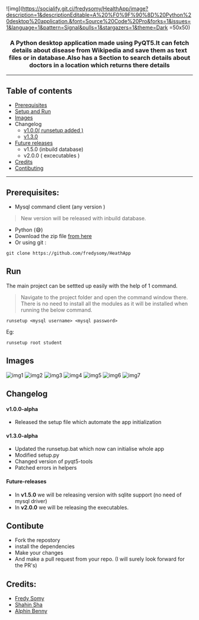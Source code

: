 ![img](https://socialify.git.ci/fredysomy/HealthApp/image?description=1&descriptionEditable=A%20%F0%9F%90%8D%20Python%20desktop%20application.&font=Source%20Code%20Pro&forks=1&issues=1&language=1&pattern=Signal&pulls=1&stargazers=1&theme=Dark =50x50)
#### <h3 align=center> A Python desktop application made using PyQT5.It can fetch details about disease from Wikipedia and save them as text files or in database.Also has a Section to search details about doctors in a location which returns there details </h3>
***
## Table of contents
* [Prerequisites](#prerequisites)
* [Setup and Run](#run)
* [Images](#images)
* Changelog
  * [v1.0.0( runsetup added )](#v100-alpha)
  * [v1.3.0](#v130-alpha)
* [Future releases](#future-releases)
  * v1.5.0 (inbuild database)
  * v2.0.0 ( excecutables )
* [Credits](#credits)
* [Contibuting](#contibute)
***
## Prerequisites:
* Mysql command client (any version )
> New version will be released with inbuild database.
* Python (😅)
* Download the zip file [from here](https://github.com/fredysomy/HeathApp/archive/v1.3.0-aplha.zip) <br>
* Or using git :
```git 
git clone https://github.com/fredysomy/HeathApp
```
## Run
The main project can be settted up easily with the help of 1 command.
> Navigate to the project folder and open the command window there.
There is no need to install all the modules as it will be installed when running the below command.
```batch
runsetup <mysql username> <mysql password>
```
Eg:
```batch
runsetup root student
```
## Images
![img1](https://github.com/fredysomy/HeathApp/blob/master/img/s1.png)
![img2](https://github.com/fredysomy/HeathApp/blob/master/img/s2.png)
![img3](https://github.com/fredysomy/HeathApp/blob/master/img/s3.png)
![img4](https://github.com/fredysomy/HeathApp/blob/master/img/s4.png)
![img5](https://github.com/fredysomy/HeathApp/blob/master/img/s5.png)
![img6](https://github.com/fredysomy/HeathApp/blob/master/img/s6.png)
![img7](https://github.com/fredysomy/HeathApp/blob/master/img/s7.png)
## Changelog
#### v1.0.0-alpha
* Released  the setup file which automate the app initialization <br>
#### v1.3.0-alpha
* Updated the runsetup.bat which now can initialise whole app
* Modified setup.py
* Changed version of pyqt5-tools
* Patched errors in helpers
#### Future-releases
* In **v1.5.0** we will be releasing version with sqlite support (no need of mysql driver)
* In **v2.0.0** we will be releasing the executables.
## Contibute
* Fork the repostory
* install the dependencies
* Make your changes
* And make a pull request from your repo. (I will surely look forward for the PR's)
## Credits:
* [Fredy Somy](https://github.com/fredysomy)
* [Shahin Sha](https://github.com/ShahinSha-dot)
* [Alphin Benny]()
